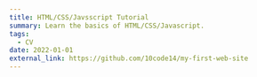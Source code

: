```yaml
---
title: HTML/CSS/Javsscript Tutorial
summary: Learn the basics of HTML/CSS/Javascript.
tags:
  - CV
date: 2022-01-01
external_link: https://github.com/10code14/my-first-web-site
---
```

